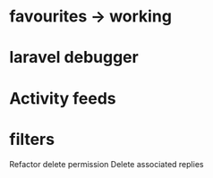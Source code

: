 # favourites -> working
# laravel debugger
# Activity feeds
# filters
Refactor delete permission 
Delete associated replies


